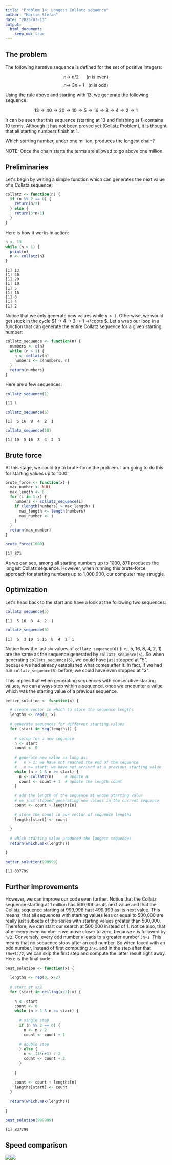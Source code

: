 ```yaml
---
title: "Problem 14: Longest Collatz sequence"
author: "Martin Stefan"
date: "2023-03-13"
output: 
  html_document:
    keep_md: true
---
```




## The problem

The following iterative sequence is defined for the set of positive integers:

$$
n → ~ n/2 ~~~~~~ (n ~ \text{is even})
$$
$$
n → ~ 3n + 1 ~~~ (n ~ \text{is odd})
$$

Using the rule above and starting with 13, we generate the following sequence:

$$
13 → 40 → 20 → 10 → 5 → 16 → 8 → 4 → 2 → 1
$$

It can be seen that this sequence (starting at 13 and finishing at 1) contains 10 terms. Although it has not been proved yet (Collatz Problem), it is thought that all starting numbers finish at 1.

Which starting number, under one million, produces the longest chain?

NOTE: Once the chain starts the terms are allowed to go above one million.


## Preliminaries

Let's begin by writing a simple function which can generates the next value of a Collatz sequence:

```r
collatz <- function(n) {
  if (n %% 2 == 0) {
    return(n/2)
  } else {
    return(3*n+1)
  }
}
```

Here is how it works in action:

```r
n <- 13
while (n > 1) {
  print(n)
  n <- collatz(n)
}
```

```
[1] 13
[1] 40
[1] 20
[1] 10
[1] 5
[1] 16
[1] 8
[1] 4
[1] 2
```

Notice that we only generate new values while `n > 1`. Otherwise, we would get stuck in the cycle $1 → 4 → 2 → 1 →\cdots $. Let's wrap our loop in a function that can generate the entire Collatz sequence for a given starting number:

```r
collatz_sequence <- function(n) {
  numbers <- c(n)
  while (n > 1) {
    n <- collatz(n)
    numbers <- c(numbers, n)
  }
  return(numbers)
}
```

Here are a few sequences:

```r
collatz_sequence(1)
```

```
[1] 1
```

```r
collatz_sequence(5)
```

```
[1]  5 16  8  4  2  1
```

```r
collatz_sequence(10)
```

```
[1] 10  5 16  8  4  2  1
```

## Brute force

At this stage, we could try to brute-force the problem. I am going to do this for starting values up to 1000:

```r
brute_force <- function(x) {
  max_number <- NULL
  max_length <- 0
  for (i in 1:x) {
    numbers <- collatz_sequence(i)
    if (length(numbers) > max_length) {
      max_length <- length(numbers)
      max_number <- i
    }
  }
  return(max_number)
}

brute_force(1000)
```

```
[1] 871
```

As we can see, among all starting numbers up to 1000, 871 produces the longest Collatz sequence. However, when running this brute-force approach for starting numbers up to 1,000,000, our computer may struggle. 

## Optimization

Let's head back to the start and have a look at the following two sequences:

```r
collatz_sequence(5)
```

```
[1]  5 16  8  4  2  1
```

```r
collatz_sequence(6)
```

```
[1]  6  3 10  5 16  8  4  2  1
```

Notice how the last six values of `collatz_sequence(6)` (i.e., 5, 16, 8, 4, 2, 1) are the same as the sequence generated by `collatz_sequence(5)`. So when generating `collatz_sequence(6)`, we could have just stopped at "5", because we had already established what comes after it. In fact, if we had run `collatz_sequence(3)` before, we could have even stopped at "3". 

This implies that when generating sequences with consecutive starting values, we can always stop within a sequence, once we encounter a value which was the starting value of a previous sequence. 


```r
better_solution <- function(x) {

  # create vector in which to store the sequence lengths
  lengths <- rep(0, x)
  
  # generate sequences for different starting values
  for (start in seq(lengths)) {
    
    # setup for a new sequence
    n <- start
    count <- 0
    
    # generate new value as long as:
    #   n > 1: we have not reached the end of the sequence
    #   n >= start: we have not arrived at a previous starting value
    while (n > 1 & n >= start) {
      n <- collatz(n)     # update n
      count <- count + 1  # update the length count  
    }
  
    # add the length of the sequence at whose starting value 
    # we just stopped generating new values in the current sequence
    count <- count + lengths[n]
    
    # store the count in our vector of sequence lengths
    lengths[start] <- count
    
  }
  
  # which starting value produced the longest sequence?
  return(which.max(lengths))

}

better_solution(999999)
```

```
[1] 837799
```

## Further improvements

However, we can improve our code even further. Notice that the Collatz sequence starting at 1 million has 500,000 as its next value and that the Collatz sequence starting at 999,998 hast 499,999 as its next value. This means, that all sequences with starting values less or equal to 500,000 are really just subsets of the series with starting values greater than 500,000. Therefore, we can start our search at 500,000 instead of 1. Notice also, that after every even number `n` we move closer to zero, because `n` is followed by `n/2`. Conversely, every odd number `n` leads to a greater number `3n+1`. This means that no sequence stops after an odd number. So when faced with an odd number, instead of first computing `3n+1` and in the step after that `(3n+1)/2`, we can skip the first step and compute the latter result right away. Here is the final code:


```r
best_solution <- function(x) {

  lengths <- rep(0, x/2)
  
  # start at x/2
  for (start in ceiling(x/2):x) {
    
    n <- start
    count <- 0
    while (n > 1 & n >= start) {
      
      # single step
      if (n %% 2 == 0) {
        n <- n / 2
        count <- count + 1
        
      # double step
      } else {
        n <- (3*n+1) / 2
        count <- count + 2
      }
  
    }
    
    count <- count + lengths[n]
    lengths[start] <- count
  }
  
  return(which.max(lengths))
  
}

best_solution(999999)
```

```
[1] 837799
```

## Speed comparison

![](14_files/figure-html/unnamed-chunk-9-1.png)<!-- -->![](14_files/figure-html/unnamed-chunk-9-2.png)<!-- -->

